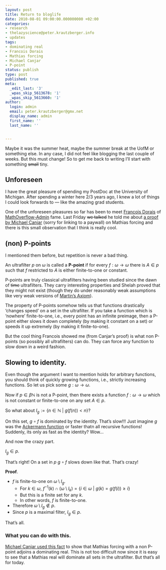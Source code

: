 ```yaml
---
layout: post
title: Return to bloglife
date: 2010-08-01 09:00:00.000000000 +02:00
categories:
- research
- thelazyscience@peter.krautzberger.info
- updates
tags:
- dominating real
- Francois Dorais
- Mathias forcing
- Michael Canjar
- P-point
status: publish
type: post
published: true
meta:
  _edit_last: '3'
  _wpas_skip_5613678: '1'
  _wpas_skip_5613660: '1'
author:
  login: admin
  email: peter.krautzberger@gmx.net
  display_name: admin
  first_name: ''
  last_name: ''


---
```


Maybe it was the summer heat, maybe the summer break at the UofM or something else. In any case, I did not feel like blogging the last couple of weeks. But this must change! So to get me back to writing I’ll start with something <del>small</del> tiny.

## Unforeseen

I have the great pleasure of spending my PostDoc at the University of Michigan. After spending a winter here 2/3 years ago, I knew a lot of things I could look forwards to — like the amazing grad students.

One of the unforeseen pleasures so far has been to meet [Francois Dorais](http://www-personal.umich.edu/~dorais/) of [MathOverflow-Admin](http://mathoverflow.net/users/2000/francois-g-dorais) fame. Last Friday <del>we talked</del> he told me about [a proof by Michael Canjar](http://www.jstor.org/pss/2047620) (sorry for linking to a paywall) on Mathias forcing and there is this small observation that I think is really cool.

## (non) P-points

I mentioned them before, but repetition is never a bad thing.

An ultrafilter $p$ on $\omega$ is called a **P-point** if for every $f: \omega \rightarrow \omega$ there is $A\in p$ such that $f$ restricted to $A$ is either finite-to-one or constant.

P-points are truly classical ultrafilters having been studied since the dawn of <del>time</del> ultrafilters. They carry interesting properties and Shelah proved that they might not exist (though they do under reasonably weak assumptions like very weak versions of [Martin’s Axiom](http://en.wikipedia.org/wiki/Martin%27s_axiom)).

The property of P-points somehow tells us that functions drastically ‘changes speed’ on a set in the ultrafilter. If you take a function which is ‘nowhere’ finite-to-one, i.e., every point has an infinite preimage, then a P-point either slows it down completely (by making it constant on a set) or speeds it up extremely (by making it finite-to-one).

But the cool thing Francois showed me (from Canjar’s proof) is what non P-points (so possibly all ultrafilters) can do. They can force any function to slow down in a weird fashion.

## Slowing to identity.

Even though the argument I want to mention holds for arbitrary functions, you should think of quickly growing functions, i.e., strictly increasing functions. So let us pick some $g: \omega \rightarrow \omega$.

Now if $p \in \beta \mathbb{N}$ is not a P-point, then there exists a function $f: \omega \rightarrow \omega$ which is not constant or finite-to-one on any set $A \in p$.

So what about $I_g := \{ n \in \mathbb{N} \ | \ g(f(n)) < n \}$?

On this set, $g \circ f$ is dominated by the identity. That’s slow!!! Just imagine $g$ was the [Ackermann function](http://en.wikipedia.org/wiki/Ackermann_function) or faster thatn all recursive functions! Suddenly, its only as fast as the identity? Wow…

And now the crazy part.

$I_g \in p$.

That’s right! On a set in $p$ $g\circ f$ slows down like that. That’s crazy!

**Proof**.

*   $f$ is finite-to-one on $\omega \setminus I_g$.
    *   For $k\in \omega$, $f^{-1}(k) \cap (\omega \setminus I_k) = \{ i \in \omega \ | \ g(k)= g(f(i)) \geq i \}$
    *   But this is a finite set for any $k$.
    *   In other words, $f$ is finite-to-one.
*   Therefore $\omega \setminus I_g \notin p$.
*   Since $p$ is a maximal filter, $I_g \in p$.

That’s all.

### What you can do with this.

[Michael Canjar used this fact](http://www.jstor.org/pss/2047620) to show that Mathias forcing with a non P-point adjoins a dominating real. This is not too difficult now since it is easy to see that a Mathias real will dominate all sets in the ultrafilter. But that’s all for today.